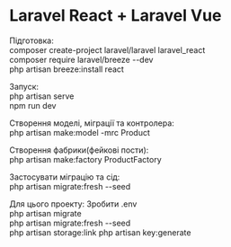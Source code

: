 # Laravel React + Laravel Vue
Підготовка:  
composer create-project laravel/laravel laravel_react  
composer require laravel/breeze --dev  
php artisan breeze:install react  

Запуск:  
php artisan serve  
npm run dev  

Створення моделі, міграції та контролера:  
php artisan make:model -mrc Product

Створення фабрики(фейкові пости):  
php artisan make:factory ProductFactory  

Застосувати міграцію та сід:  
php artisan migrate:fresh --seed  

Для цього проекту:
Зробити .env  
php artisan migrate  
php artisan migrate:fresh --seed  
php artisan storage:link
php artisan key:generate
